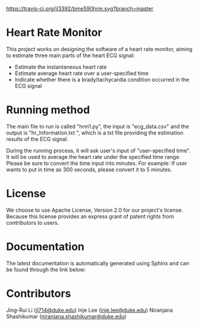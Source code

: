 https://travis-ci.org/jl3392/bme590hrm.svg?branch=master

Heart Rate Monitor
======================
This project works on designing the software of a heart rate monitor, aiming to estimate three main parts of the heart ECG signal:
- Estimate the instantaneous heart rate
- Estimate average heart rate over a user-specified time
- Indicate whether there is a brady/tachycardia condition occurred in the ECG signal

Running method
===============
The main file to run is called "hrm1.py", the input is "ecg_data.csv" and the output is "hr_Information.txt ", which is 
a txt file providing the estimation results of the ECG signal. 

During the running process, it will ask user's input of "user-specified time". It will be used to average the heart rate under 
the specified time range. 
Please be sure to convert the time input into minutes.
For example:
If user wants to put in time as 300 seconds, please convert it to 5 minutes.

License
==============
We choose to use Apache License, Version 2.0 for our project's license. Because this license provides an express grant of patent rights
from contributors to users.

Documentation
==============
The latest documentation is automatically generated using Sphinx and can be found through the link below:


Contributors
============
Jing-Rui Li (jl714@duke.edu)
Inje Lee (inje.lee@duke.edu)
Niranjana Shashikumar (niranjana.shashikumar@duke.edu)

